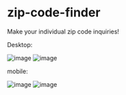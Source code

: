 # zip-code-finder

Make your individual zip code inquiries!

Desktop:

![image](https://user-images.githubusercontent.com/95653155/178845505-24fc4a66-2455-40d7-bbbb-c6eff9bb10d2.png)
![image](https://user-images.githubusercontent.com/95653155/178845590-e83a4cb1-a676-40cf-984e-a698e913e7f3.png)
 
mobile:

![image](https://user-images.githubusercontent.com/95653155/178846102-5fefa911-bb87-4fb0-a635-abb2f523a730.png)
![image](https://user-images.githubusercontent.com/95653155/178846342-488f4e38-91a8-4702-abc7-1c0441e76796.png)


